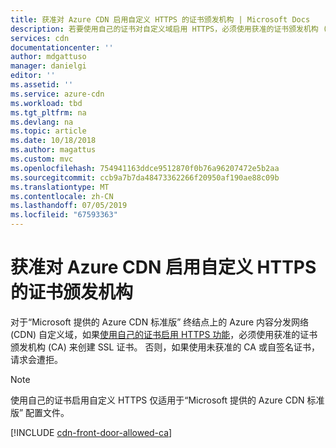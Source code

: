 ```yaml
---
title: 获准对 Azure CDN 启用自定义 HTTPS 的证书颁发机构 | Microsoft Docs
description: 若要使用自己的证书对自定义域启用 HTTPS，必须使用获准的证书颁发机构 (CA) 来创建证书。
services: cdn
documentationcenter: ''
author: mdgattuso
manager: danielgi
editor: ''
ms.assetid: ''
ms.service: azure-cdn
ms.workload: tbd
ms.tgt_pltfrm: na
ms.devlang: na
ms.topic: article
ms.date: 10/18/2018
ms.author: magattus
ms.custom: mvc
ms.openlocfilehash: 754941163ddce9512870f0b76a96207472e5b2aa
ms.sourcegitcommit: ccb9a7b7da48473362266f20950af190ae88c09b
ms.translationtype: MT
ms.contentlocale: zh-CN
ms.lasthandoff: 07/05/2019
ms.locfileid: "67593363"
---
```

# <a name="allowed-certificate-authorities-for-enabling-custom-https-on-azure-cdn"></a>获准对 Azure CDN 启用自定义 HTTPS 的证书颁发机构

对于“Microsoft 提供的 Azure CDN 标准版”  终结点上的 Azure 内容分发网络 (CDN) 自定义域，如果[使用自己的证书启用 HTTPS 功能](cdn-custom-ssl.md?tabs=option-2-enable-https-with-your-own-certificate#ssl-certificates)，必须使用获准的证书颁发机构 (CA) 来创建 SSL 证书。 否则，如果使用未获准的 CA 或自签名证书，请求会遭拒。

> [!NOTE]
> 使用自己的证书启用自定义 HTTPS 仅适用于“Microsoft 提供的 Azure CDN 标准版”  配置文件。 
>

[!INCLUDE [cdn-front-door-allowed-ca](../../includes/cdn-front-door-allowed-ca.md)]

